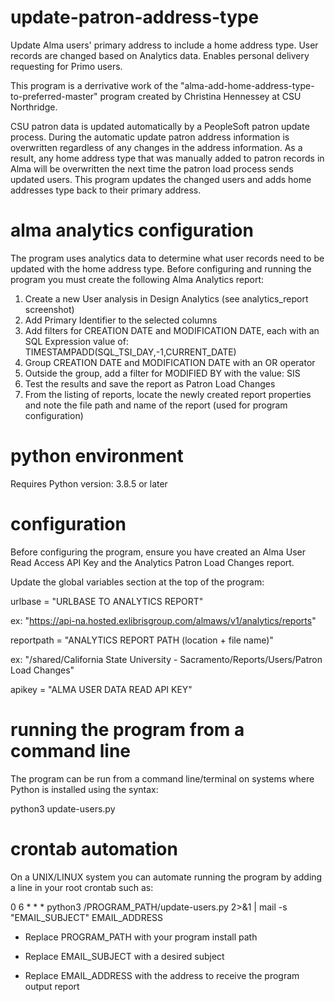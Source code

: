 # update-patron-address-type
Update Alma users' primary address to include a home address type. User records are changed based on Analytics data. Enables personal delivery requesting for Primo users. 

This program is a derrivative work of the "alma-add-home-address-type-to-preferred-master" program created by Christina Hennessey at CSU Northridge. 

CSU patron data is updated automatically by a PeopleSoft patron update process. During the automatic update patron address information is overwritten regardless of any changes in the address information. As a result, any home address type that was manually added to patron records in Alma will be overwritten the next time the patron load process sends updated users. This program updates the changed users and adds home addresses type back to their primary address.

# alma analytics configuration
The program uses analytics data to determine what user records need to be updated with the home address type. Before configuring and running the program you must create the following Alma Analytics report:
  
  1. Create a new User analysis in Design Analytics (see analytics_report screenshot)
  2. Add Primary Identifier to the selected columns
  3. Add filters for CREATION DATE and MODIFICATION DATE, each with an SQL Expression value of: TIMESTAMPADD(SQL_TSI_DAY,-1,CURRENT_DATE)
  4. Group CREATION DATE and MODIFICATION DATE with an OR operator
  5. Outside the group, add a filter for MODIFIED BY with the value: SIS
  6. Test the results and save the report as Patron Load Changes
  6. From the listing of reports, locate the newly created report properties and note the file path and name of the report (used for program configuration) 

# python environment
Requires Python version: 3.8.5 or later

# configuration
Before configuring the program, ensure you have created an Alma User Read Access API Key and the Analytics Patron Load Changes report. 

Update the global variables section at the top of the program:

urlbase = "URLBASE TO ANALYTICS REPORT"
  
  ex: "https://api-na.hosted.exlibrisgroup.com/almaws/v1/analytics/reports"

reportpath = "ANALYTICS REPORT PATH (location + file name)" 
  
  ex: "/shared/California State University - Sacramento/Reports/Users/Patron Load Changes"

apikey = "ALMA USER DATA READ API KEY"

# running the program from a command line
The program can be run from a command line/terminal on systems where Python is installed using the syntax:

python3 update-users.py

# crontab automation
On a UNIX/LINUX system you can automate running the program by adding a line in your root crontab such as:

0 6 * * * python3 /PROGRAM_PATH/update-users.py 2>&1 | mail -s "EMAIL_SUBJECT" EMAIL_ADDRESS
  
- Replace PROGRAM_PATH with your program install path
  
- Replace EMAIL_SUBJECT with a desired subject

- Replace EMAIL_ADDRESS with the address to receive the program output report





